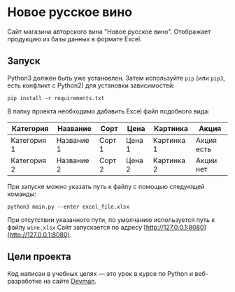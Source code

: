 # Новое русское вино

Сайт магазина авторского вина "Новое русское вино". Отображает продукцию из базы данных в формате Excel.

## Запуск
Python3 должен быть уже установлен. 
Затем используйте `pip` (или `pip3`, есть конфликт с Python2) для установки зависимостей:
```
pip install -r requirements.txt
```
В папку проекта необходимо дабавить Excel файл подобного вида: 

| Категория   | Название   | Сорт   | Цена   | Картинка   | Акция      | 
|-------------|------------|--------|--------|------------|------------|
| Категория 1 | Название 1 | Сорт 1 | Цена 1 | Картинка 1 | Акция есть |
 | Категория 2 | Название 2 | Сорт 2 | Цена 2 | Картинка 2 | Акции нет  |

При запуске можно указать путь к файлу с помощью следующей команды:
```
python3 main.py --enter excel_file.xlsx
```
При отсутствии указанного пути, по умолчанию используется путь к файлу `wine.xlsx`
Сайт запускается по адресу [http://127.0.0.1:8080](http://127.0.0.1:8080).

## Цели проекта

Код написан в учебных целях — это урок в курсе по Python и веб-разработке на сайте [Devman](https://dvmn.org).
